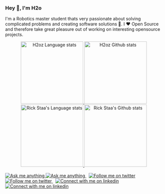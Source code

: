 ### Hey 👋, I'm H2o

I'm a Robotics master student thats very passionate about solving complicated problems and creating software solutions :robot:. I :heart: Open Source and therefore take great pleasure out of working on interesting opensource projects.

<!-- Light Mode -->
<div align="center"> 
<a href="https://github.com/anuraghazra/github-readme-stats#gh-light-mode-only">
<img height=200 src="https://github-readme-stats-git-masterrstaa-rickstaa.vercel.app/api/top-langs/?username=PhonlatatKathintip&layout=compact&langs_count=10&hide_border=true&role=owner,collaborator&theme=default#gh-light-mode-only" alt="H2oz Language stats" />
</a>
<a href="https://github.com/anuraghazra/github-readme-stats#gh-light-mode-only">
<img height=200 src="https://github-readme-stats-git-masterrstaa-rickstaa.vercel.app/api?username=PhonlatatKathintip&show_icons=true&count_private=true&line_height=28&hide_border=true&card_width=347&include_all_commits=true&role=owner,collaborator&exclude_repo=github-readme-stats&theme=default#gh-light-mode-only" alt="H2oz Github stats" />
</a>
</div>

<!-- Dark Mode -->
<div align="center"> 
<a href="https://github.com/anuraghazra/github-readme-stats#gh-dark-mode-only">
<img height=200 src="https://github-readme-stats-git-masterrstaa-rickstaa.vercel.app/api/top-langs/?username=PhonlatatKathintip&layout=compact&langs_count=10&hide_border=true&role=owner,collaborator&theme=dark&bg_color=000000#gh-dark-mode-only" alt="Rick Staa's Language stats" />
</a>
<a href="https://github.com/anuraghazra/github-readme-stats#gh-dark-mode-only">
<img height=200 src="https://github-readme-stats-git-masterrstaa-rickstaa.vercel.app/api?username=PhonlatatKathintip&show_icons=true&count_private=true&line_height=28&hide_border=true&card_width=347&include_all_commits=true&role=owner,collaborator&exclude_repo=github-readme-stats&theme=dark&bg_color=000000#gh-dark-mode-only" alt="Rick Staa's Github stats" />
</a>
</div>

<br/>

<!-- Social button 1 -->
<!-- Light Mode -->
<div>
<a href="https://discord.gg/HXmCeSH8jr#gh-light-mode-only">
<img src="https://img.shields.io/discord/700321498023329813?style=for-the-badge&logo=discord&labelColor=000&color=3572A5#gh-light-mode-only" alt="Ask me anything">
</a>
<!-- Dark Mode -->
<a href="https://discord.gg/HXmCeSH8jr#gh-dark-mode-only">
<img src="https://img.shields.io/discord/700321498023329813?style=for-the-badge&logo=discord&labelColor=000&color=FFF#gh-dark-mode-only" alt="Ask me anything">
</a>
&nbsp;
<!-- Social button 2 -->
<!-- Light Mode -->
<a href="https://twitter.com/intent/follow?screen_name=rick_staa#gh-light-mode-only">
<img src="https://img.shields.io/badge/follow-%40rick_staa-1DA1F2?style=for-the-badge&logo=twitter&labelColor=000&color=3572A5#gh-light-mode-only" alt="Follow me on twitter" >
</a>
<!-- Dark Mode -->
<a href="https://twitter.com/intent/follow?screen_name=rick_staa#gh-dark-mode-only">
<img src="https://img.shields.io/badge/follow-%40rick_staa-1DA1F2?style=for-the-badge&logo=twitter&labelColor=000&color=FFF#gh-dark-mode-only" alt="Follow me on twitter" >
</a>
&nbsp;
<!-- Social button 3 -->
<!-- Light Mode -->
<a href="https://www.linkedin.com/in/rickstaa#gh-light-mode-only">
<img src="https://img.shields.io/badge/LinkedIn-3572A5?style=for-the-badge&logo=linkedin&logoColor=white#gh-light-mode-only" alt="Connect with me on linkedin" >
</a>
<!-- Dark Mode -->
<a href="https://www.linkedin.com/in/rickstaa#gh-dark-mode-only">
<img src="https://img.shields.io/badge/LinkedIn-ffffff?style=for-the-badge&logo=linkedin&logoColor=0690FA#gh-dark-mode-only" alt="Connect with me on linkedin" >
</a>

</div>

